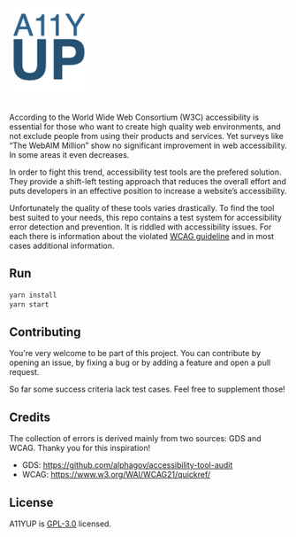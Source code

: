 <p align="center" style="margin-bottom: 2.5em; margin-top: 2.5em;  display: flex; flex-direction: column; padding: 0">
    <img src="src/assets/allyup.png" alt="allyup" style="width: 140px; max-width: 80%; height: auto;"/>
</p>

According to the World Wide Web Consortium (W3C) accessibility is essential for those 
who want to create high quality web environments, and not exclude people from using their products and services.
Yet surveys like “The WebAIM Million” show no significant improvement in web accessibility. 
In some areas it even decreases.

In order to fight this trend, accessibility test tools are the prefered solution. 
They provide a shift-left testing approach that reduces the overall effort 
and puts developers in an effective position to increase a website’s accessibility.

Unfortunately the quality of these tools varies drastically. 
To find the tool best suited to your needs, this repo contains a test system for accessibility error detection 
and prevention. 
It is riddled with accessibility issues. 
For each there is information about the violated [WCAG guideline](https://www.w3.org/WAI/WCAG21/quickref) and in most 
cases additional information. 

## Run
```bash
yarn install
yarn start
```

## Contributing
You're very welcome to be part of this project. You can contribute by opening an issue, by
fixing a bug or by adding a feature and open a pull request.

So far some success criteria lack test cases. Feel free to supplement those!

## Credits
The collection of errors is derived mainly from two sources: GDS and WCAG. Thanky you for this inspiration!
- GDS: https://github.com/alphagov/accessibility-tool-audit
- WCAG: https://www.w3.org/WAI/WCAG21/quickref/

## License
A11YUP is [GPL-3.0](https://github.com/andiKandi/a11y-test-system/blob/main/LICENSE) licensed. 